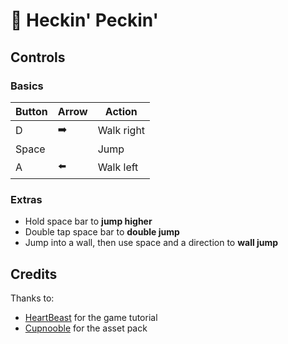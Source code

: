 # 🐓 Heckin' Peckin'

## Controls

### Basics

| Button | Arrow | Action |
| ------ | ----- | ------ |
| D | ➡️ | Walk right |
| Space | | Jump |
| A | ⬅️ | Walk left |

### Extras

- Hold space bar to **jump higher**
- Double tap space bar to **double jump**
- Jump into a wall, then use space and a direction to **wall jump**

## Credits

Thanks to:
- [HeartBeast](https://www.youtube.com/user/uheartbeast/videos) for the game tutorial
- [Cupnooble](https://cupnooble.itch.io/sprout-lands-asset-pack) for the asset pack
